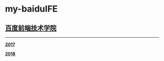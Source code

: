# my-baiduIFE

## [百度前端技术学院]( http://ife.baidu.com/ )
----------------------------------
**[2017](2017)**


**[2018](2018)**
